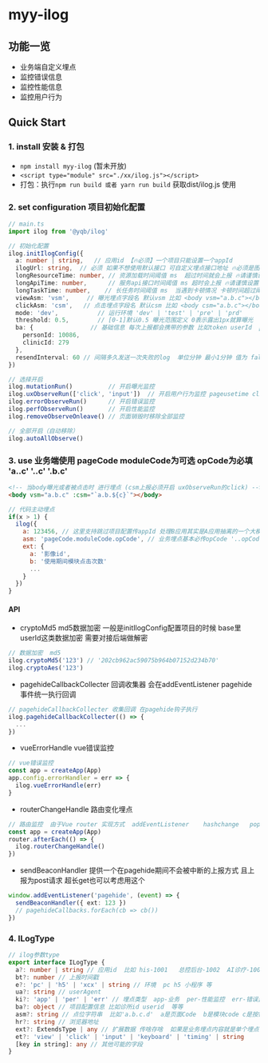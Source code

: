 # myy-ilog
## 功能一览

- 业务端自定义埋点
- 监控错误信息
- 监控性能信息
- 监控用户行为

## Quick Start

### 1. install  安装 & 打包
- ```npm install myy-ilog``` (暂未开放)
- ```<script type="module" src="./xx/ilog.js"></script>```
- 打包：执行```npm run build 或者 yarn run build``` 获取dist/ilog.js 使用
### 2. set configuration  项目初始化配置

```typescript
// main.ts
import ilog from '@yqb/ilog'

// 初始化配置
ilog.initIlogConfig({
  a: number | string,   // 应用id 【🔥必须】一个项目只能设置一个appId
  ilogUrl: string,  // 必须 如果不想使用默认接口 可自定义埋点接口地址 🔥必须是图片资源文件地址
  longResourceTime: number, // 资源加载时间阈值 ms  超过时间就会上报 🔥请谨慎设置
  longApiTime: number,      // 服务api接口时间阈值 ms 超时会上报 🔥请谨慎设置
  longTaskTime: number,    // 长任务时间阈值 ms  当遇到卡顿情况 卡顿时间超过阈值 会上报卡顿 🔥请谨慎设置
  viewAsm: 'vsm',     // 曝光埋点字段名 默认vsm 比如 <body vsm="a.b.c"></body> 当body曝光就会将a.b.c进行上报
  clickAsm: 'csm',   // 点击埋点字段名 默认csm 比如 <body csm="a.b.c"></body> 当点击body就会将a.b.c进行上报
  mode: 'dev',           // 运行环境 'dev' | 'test' | 'pre' | 'prd'
  threshold: 0.5,        // [0-1]默认0.5 曝光范围定义 0表示露出1px就算曝光  1表示模块完全暴露才算曝光
  ba: {                // 基础信息 每次上报都会携带的参数 比如token userId  personId 这类等
    personId: 10086,  
    clinicId: 279
  },
  resendInterval: 60 // 间隔多久发送一次失败的log  单位分钟 最小1分钟 值为 false 0 '' null 等  等于关闭自动重发功能 
})

// 选择开启
ilog.mutationRun()          // 开启曝光监控
ilog.uxObserveRun(['click', 'input'])  // 开启用户行为监控 pageusetime click input
ilog.errorObserveRun()      // 开启错误监控
ilog.perfObserveRun()       // 开启性能监控
ilog.removeObserveOnleave() // 页面销毁时移除全部监控

// 全部开启（自动移除）
ilog.autoAllObserve() 
```

### 3. use 业务端使用  pageCode moduleCode为可选  opCode为必填  'a..c' '..c' '.b.c'

```html
<!-- 当body曝光或者被点击时 进行埋点 (csm上报必须开启 uxObserveRun的click) -->
<body vsm="a.b.c" :csm="`a.b.${c}`"></body>
```
```JavaScript
// 代码主动埋点
if(x > 1) {
  ilog({
    a: 123456, // 这里支持跳过项目配置传appId 处理B应用其实是A应用抽离的一个大模块 appId不对应 的情况
    asm: 'pageCode.moduleCode.opCode', // 业务埋点基本必传opCode '..opCode'
    ext: {
      a: '影像id',
      b: '使用期间模块点击次数'
      ...
    }
  })
}
```

#### API

- cryptoMd5  md5数据加密 一般是initIlogConfig配置项目的时候 base里 userId这类数据加密 需要对接后端做解密
```typescript
// 数据加密  md5
ilog.cryptoMd5('123') // '202cb962ac59075b964b07152d234b70'
ilog.cryptoAes('123')
```

- pagehideCallbackCollecter  回调收集器 会在addEventListener pagehide 事件统一执行回调
```typescript
// pagehideCallbackCollecter 收集回调 在pagehide钩子执行
ilog.pagehideCallbackCollecter(() => {
  ...
})
```
- vueErrorHandle  vue错误监控
```typescript
// vue错误监控
const app = createApp(App)
app.config.errorHandler = err => {
  ilog.vueErrorHandle(err)
}
```
- routerChangeHandle  路由变化埋点
```typescript
// 路由监控  由于Vue router 实现方式  addEventListener    hashchange   popstate  无法监测
const app = createApp(App)
router.afterEach(() => {
  ilog.routerChangeHandle()
})
```
- sendBeaconHandler 提供一个在pagehide期间不会被中断的上报方式 且上报为post请求 超长get也可以考虑用这个
```typescript
window.addEventListener('pagehide', (event) => {
  sendBeaconHandler({ ext: 123 })
  // pagehideCallbacks.forEach(cb => cb())
})
```


### 4. ILogType

```typescript
// ilog参数type
export interface ILogType {
  a?: number | string // 应用id  比如 his-1001   总控后台-1002  AI诊疗-1003
  bt?: number // 上报时间戳
  e?: 'pc' | 'h5' | 'xcx' | string // 环境  pc h5 小程序 等
  ua?: string // userAgent
  ki?: 'app' | 'per' | 'err' // 埋点类型  app-业务  per-性能监控  err-错误监控
  ba?: object // 项目配置信息 比如诊所id userid  等等
  asm?: string // 点位字符串  比如'a.b.c.d'  a是页面Code  b是模块code c是按钮code  d是操作code
  hr?: string // 浏览器地址
  ext?: ExtendsType | any // 扩展数据 传啥存啥  如果是业务埋点内容就是单个埋点需要传的参数 性能埋点 就是性能数据  错误埋点是错误信息
  et?: 'view' | 'click' | 'input' | 'keyboard' | 'timing' | string
  [key in string]: any // 其他可能的字段
}
```
